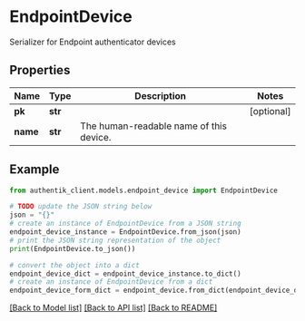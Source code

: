 # EndpointDevice

Serializer for Endpoint authenticator devices

## Properties

Name | Type | Description | Notes
------------ | ------------- | ------------- | -------------
**pk** | **str** |  | [optional] 
**name** | **str** | The human-readable name of this device. | 

## Example

```python
from authentik_client.models.endpoint_device import EndpointDevice

# TODO update the JSON string below
json = "{}"
# create an instance of EndpointDevice from a JSON string
endpoint_device_instance = EndpointDevice.from_json(json)
# print the JSON string representation of the object
print(EndpointDevice.to_json())

# convert the object into a dict
endpoint_device_dict = endpoint_device_instance.to_dict()
# create an instance of EndpointDevice from a dict
endpoint_device_form_dict = endpoint_device.from_dict(endpoint_device_dict)
```
[[Back to Model list]](../README.md#documentation-for-models) [[Back to API list]](../README.md#documentation-for-api-endpoints) [[Back to README]](../README.md)


